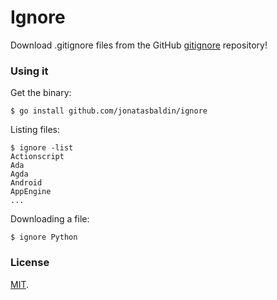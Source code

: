 # Ignore
Download .gitignore files from the GitHub [gitignore](https://github.com/github/gitignore) repository!

### Using it
Get the binary:
```
$ go install github.com/jonatasbaldin/ignore
```

Listing files:
```
$ ignore -list
Actionscript
Ada
Agda
Android
AppEngine
...
```

Downloading a file:
```
$ ignore Python
```

### License
[MIT](https://github.com/jonatasbaldin/ignore/blob/master/LICENSE).
